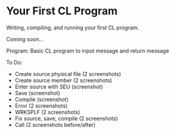 # Your First CL Program

Writing, compiling, and running your first CL program.


Coming soon...


Program: Basic CL program to input message and return message 

To Do:

* Create source physical file (2 screenshots)
* Create source member (2 screenshots)
* Enter source with SEU (screenshot)
* Save (screenshot)
* Compile (screenshot)
* Error (2 screenshots)
* WRKSPLF (2 screenshots)
* Fix source, save, compile (2 screenshots)
* Call (2 screenshots before/after)


